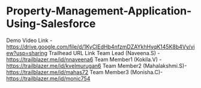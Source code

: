 # Property-Management-Application-Using-Salesforce
Demo Video Link - https://drive.google.com/file/d/1KyCIEdHb4nfzmDZAYkhHyqK145K8b4Vy/view?usp=sharing
Trailhead URL Link
Team Lead (Naveena.S) - https://trailblazer.me/id/nnaveena6
Team Member1 (Kokila.V) -https://trailblazer.me/id/kvelmurugan6
Team Member2 (Mahalakshmi.S)-https://trailblazer.me/id/mahas72
Team Member3 (Monisha.C)-https://trailblazer.me/id/monic754
